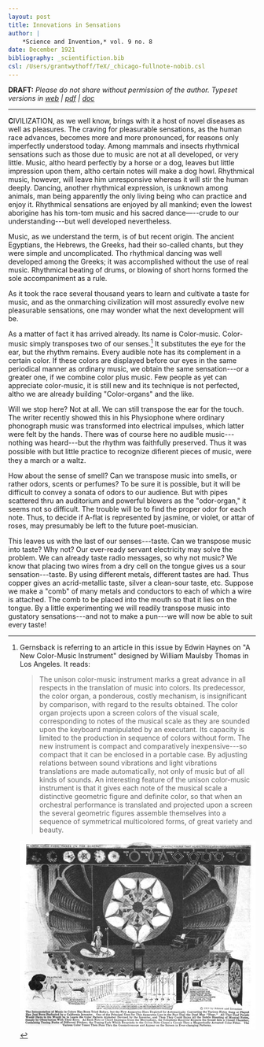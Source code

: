 ```yaml
---
layout: post
title: Innovations in Sensations
author: |
    *Science and Invention,* vol. 9 no. 8
date: December 1921
bibliography: _scientifiction.bib
csl: /Users/grantwythoff/TeX/_chicago-fullnote-nobib.csl
---
```


**DRAFT:** *Please do not share without permission of the author. Typeset versions in  [web](http://gernsback.wythoff.net/192112_innovations_in_sensations.html) \| [pdf](https://github.com/gwijthoff/perversity_of_things/blob/gh-pages/typeset_drafts/192112_innovations_in_sensations.pdf?raw=true) \| [doc](https://github.com/gwijthoff/perversity_of_things/blob/gh-pages/typeset_drafts/192112_innovations_in_sensations.docx)*

* * * * * * * * 

**C**IVILIZATION, as we well know, brings with it a host of novel diseases as well as pleasures. The craving for pleasurable sensations, as the human race advances, becomes more and more pronounced, for reasons only imperfectly understood today. Among mammals and insects rhythmical sensations such as those due to music are not at all developed, or very little. Music, altho heard perfectly by a horse or a dog, leaves but little impression upon them, altho certain notes will make a dog howl. Rhythmical music, however, will leave him unresponsive whereas it will stir the human deeply. Dancing, another rhythmical expression, is unknown among animals, man being apparently the only living being who can practice and enjoy it. Rhythmical sensations are enjoyed by all mankind; even the lowest aborigine has his tom-tom music and his sacred dance—--crude to our understanding---but well developed nevertheless.

Music, as we understand the term, is of but recent origin. The ancient Egyptians, the Hebrews, the Greeks, had their so-called chants, but they were simple and uncomplicated. Tho rhythmical dancing was well developed among the Greeks; it was accomplished without the use of real music. Rhythmical beating of drums, or blowing of short horns formed the sole accompaniment as a rule. 

As it took the race several thousand years to learn and cultivate a taste for music, and as the onmarching civilization will most assuredly evolve new pleasurable sensations, one may wonder what the next development will be. 

As a matter of fact it has arrived already. Its name is Color-music. Color-music simply transposes two of our senses.[^clrm] It substitutes the eye for the ear, but the rhythm remains. Every audible note has its complement in a certain color. If these colors are displayed before our eyes in the same periodical manner as ordinary music, we obtain the same sensation---or a greater one, if we combine color plus music. Few people as yet can appreciate color-music, it is still new and its technique is not perfected, altho we are already building "Color-organs" and the like.

Will we stop here? Not at all. We can still transpose the ear for the touch. The writer recently showed this in his Physiophone where ordinary phonograph music was transformed into electrical impulses, which latter were felt by the hands. There was of course here no audible music---nothing was heard---but the rhythm was faithfully preserved. Thus it was possible with but little practice to recognize diﬁerent pieces of music, were they a march or a waltz.

How about the sense of smell? Can we transpose music into smells, or rather odors, scents or perfumes? To be sure it is possible, but it will be difficult to convey a sonata of odors to our audience. But with pipes scattered thru an auditorium and powerful blowers as the "odor-organ," it seems not so difficult. The trouble will be to find the proper odor for each note. Thus, to decide if A-flat is represented by jasmine, or violet, or attar of roses, may presumably be left to the future poet-musician.

This leaves us with the last of our senses---taste. Can we transpose music into taste? Why not? Our ever-ready servant electricity may solve the problem. We can already taste radio messages, so why not music? We know that placing two wires from a dry cell on the tongue gives us a sour sensation---taste. By using different metals, different tastes are had. Thus copper gives an acrid-metallic taste, silver a clean-sour taste, etc. Suppose we make a "comb" of many metals and conductors to each of which a wire is attached. The comb to be placed into the mouth so that it lies on the tongue. By a little experimenting we will readily transpose music into gustatory sensations---and not to make a pun---we will now be able to suit every taste!

[^clrm]:  Gernsback is referring to an article in this issue by Edwin Haynes on "A New Color-Music Instrument" designed by William Maulsby Thomas in Los Angeles.  It reads:

    > The unison color-music instrument marks a great advance in all respects in the translation of music into colors.  Its predecessor, the color organ, a ponderous, costly mechanism, is insignificant by comparison, with regard to the results obtained.  The color organ projects upon a screen colors of the visual scale, corresponding to notes of the musical scale as they are sounded upon the keyboard manipulated by an executant.  Its capacity is limited to the production in sequence of colors without form.  The new instrument is compact and comparatively inexpensive---so compact that it can be enclosed in a portable case.  By adjusting relations between sound vibrations and light vibrations translations are made automatically, not only of music but of all kinds of sounds.  An interesting feature of the unison color-music instrument is that it gives each note of the musical scale a distinctive geometric figure and definite color, so that when an orchestral performance is translated and projected upon a screen the several geometric figures assemble themselves into a sequence of symmetrical multicolored forms, of great variety and beauty.

    ![](images/color-music.png)  <!-- no figure -->